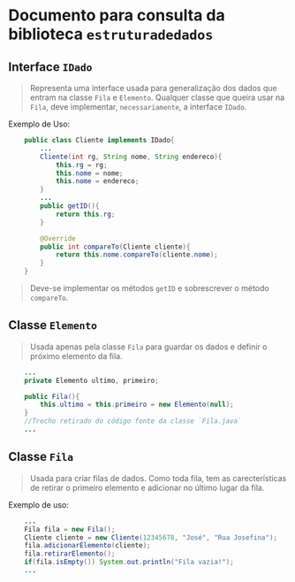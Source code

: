 # Documento para consulta da biblioteca `estruturadedados`

## Interface `IDado`

>Representa uma interface usada para generalização dos dados que entram na classe `Fila` e `Elemento`. Qualquer classe que queira usar na `Fila`, deve implementar, `necessariamente`, a interface `IDado`.

Exemplo de Uso:

```java
    public class Cliente implements IDado{
        ...
        Cliente(int rg, String nome, String endereco){
            this.rg = rg;
            this.nome = nome;
            this.nome = endereco;
        }
        ...
        public getID(){
            return this.rg;
        }

        @Override
        public int compareTo(Cliente cliente){
            return this.nome.compareTo(cliente.nome);
        }
    }
```

>Deve-se implementar os métodos `getID` e sobrescrever o método `compareTo`.

## Classe `Elemento`

>Usada apenas pela classe `Fila` para guardar os dados e definir o próximo elemento da fila.

```java
    ...
    private Elemento ultimo, primeiro;

    public Fila(){
        this.ultimo = this.primeiro = new Elemento(null);
    }
    //Trecho retirado do código fonte da classe `Fila.java`
    ...
```

## Classe `Fila`

>Usada para criar filas de dados. Como toda fila, tem as carecterísticas de retirar o primeiro elemento e adicionar no último lugar da fila.

Exemplo de uso:

```java
    ...
    Fila fila = new Fila();
    Cliente cliente = new Cliente(12345678, "José", "Rua Josefina");
    fila.adicionarElemento(cliente);
    fila.retirarElemento();
    if(fila.isEmpty()) System.out.println("Fila vazia!");
    ...
```
